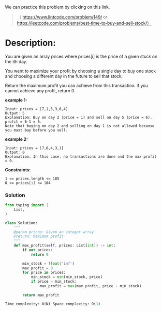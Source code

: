 We can practice this problem by clicking on this link.
>（ https://www.lintcode.com/problem/149/ or https://leetcode.com/problems/best-time-to-buy-and-sell-stock/）
# Description:
 <p> You are given an array prices where prices[i] is the price of a given stock on the ith day.

You want to maximize your profit by choosing a single day to buy one stock and choosing a different day in the future to sell that stock.

Return the maximum profit you can achieve from this transaction. If you cannot achieve any profit, return 0.</p> 

**example 1:**
```
Input: prices = [7,1,5,3,6,4]
Output: 5
Explanation: Buy on day 2 (price = 1) and sell on day 5 (price = 6), profit = 6-1 = 5.
Note that buying on day 2 and selling on day 1 is not allowed because you must buy before you sell.
```

**example 2:**
```
Input: prices = [7,6,4,3,1]
Output: 0
Explanation: In this case, no transactions are done and the max profit = 0.
```

**Constraints:**
```
1 <= prices.length <= 105
0 <= prices[i] <= 104
```

 ### Solution

```Python
from typing import (
    List,
)

class Solution:
    """
    @param prices: Given an integer array
    @return: Maximum profit
    """
    def max_profit(self, prices: List[int]) -> int:
        if not prices:
            return 0
        
        min_stock = float('inf')
        max_profit = 0
        for price in prices:
            min_stock = min(min_stock, price)
            if price > min_stock:
                max_profit = max(max_profit, price - min_stock)
        
        return max_profit

Time complexity: O(N) Space complexity: O(1)
```
